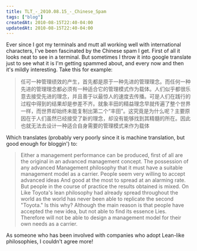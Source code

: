 ```yaml
---
title: TLT_-_2010.08.15_-_Chinese_Spam
tags: ["blog"]
createdAt: 2010-08-15T22:40-04:00
updatedAt: 2010-08-15T22:40-04:00
---
```


Ever since I got my terminals and mutt all working well with international characters, I've been fascinated by the Chinese spam I get. First of all it looks neat to see in a terminal. But sometimes I throw it into google translate just to see what it is I'm getting spammed about, and every now and then it's mildly interesting. Take this for example:

<blockquote>
任可一种管理绩效的产生，首先都是原于一种先进的管理理念。而任何一种先进的管理理念都必须有一种适合它的管理模式作为载体。人们似乎都很乐意去接受先进的理念，并且善于以最惊人的速度去传播。可是人们在践行的过程中得到的结果却是参差不齐。就象丰田的精益理念早就传遍了整个世界一样，而世界却始终未能复制出第二个“丰田”。这究竟是为什么呢？主要原因在于人们虽然已经接受了新的理念，却没有能够找到其精髓的所在。因此也就无法去设计一种适合自身需要的管理模式来作为载体
</blockquote>

Which translates (probably very poorly since it is machine translation, but good enough for bloggin') to:

<blockquote>
Either a management performance can be produced, first of all are the original in an advanced management concept. The possession of any advanced Management philosophy that it must have a suitable management model as a carrier. People seem very willing to accept advanced ideas And good at the most to spread at an alarming rate. But people in the course of practice the results obtained is mixed. On Like Toyota's lean philosophy had already spread throughout the world as the world has never been able to replicate the second "Toyota." Is this why? Although the main reason is that people have accepted the new idea, but not able to find its essence Lies. Therefore will not be able to design a management model for their own needs as a carrier.
</blockquote>

As someone who has been involved with companies who adopt Lean-like philosophies, I couldn't agree more!

